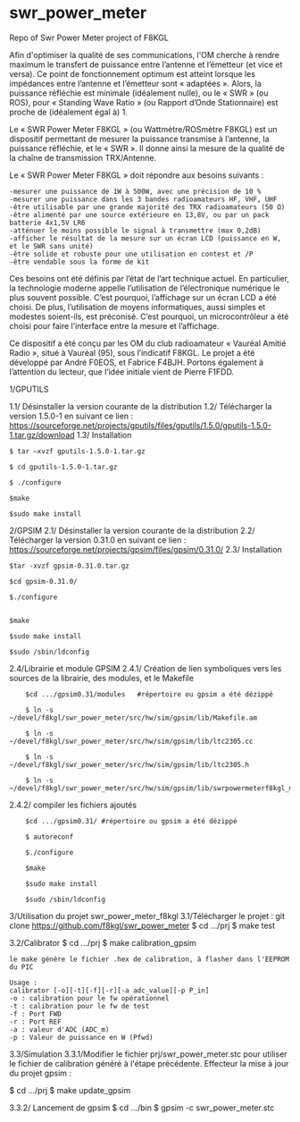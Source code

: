 # swr_power_meter
Repo of Swr Power Meter project of F8KGL

Afin d'optimiser la qualité de ses communications, l'OM cherche à rendre maximum le transfert de puissance entre l’antenne et l’émetteur (et vice et versa). Ce point de fonctionnement optimum est atteint lorsque les impédances entre l’antenne et l’émetteur sont « adaptées ». Alors, la puissance réfléchie est minimale (idéalement nulle), ou le « SWR » (ou ROS), pour « Standing Wave Ratio » (ou Rapport d’Onde Stationnaire) est proche de (idéalement égal à) 1.

Le « SWR Power Meter F8KGL » (ou Wattmètre/ROSmètre F8KGL) est un dispositif permettant de mesurer la puissance transmise à l’antenne, la puissance réfléchie, et le « SWR ». Il donne ainsi la mesure de la qualité de la chaîne de transmission TRX/Antenne.

Le « SWR Power Meter F8KGL » doit répondre aux besoins suivants :

	-mesurer une puissance de 1W à 500W, avec une précision de 10 %
	-mesurer une puissance dans les 3 bandes radioamateurs HF, VHF, UHF
	-être utilisable par une grande majorité des TRX radioamateurs (50 Ω)
	-être alimenté par une source extérieure en 13,8V, ou par un pack batterie 4x1,5V LR6
	-atténuer le moins possible le signal à transmettre (max 0,2dB)
	-afficher le résultat de la mesure sur un écran LCD (puissance en W, et le SWR sans unité)
	-être solide et robuste pour une utilisation en contest et /P
	-être vendable sous la forme de kit

Ces besoins ont été définis par l’état de l’art technique actuel. En particulier, la technologie moderne appelle l’utilisation de l’électronique numérique le plus souvent possible. C’est pourquoi, l’affichage sur un écran LCD a été choisi. De plus, l’utilisation de moyens informatiques, aussi simples et modestes soient-ils, est préconisé. C’est pourquoi, un microcontrôleur a été choisi pour faire l’interface entre la mesure et l’affichage.

Ce dispositif a été conçu par les OM du club radioamateur « Vauréal Amitié Radio », situé à Vauréal (95), sous l’indicatif F8KGL.
Le projet a été développé par André F0EOS, et Fabrice F4BJH. Portons également à l’attention du lecteur, que l’idée initiale vient de Pierre F1FDD.


1/GPUTILS

1.1/ Désinstaller la version courante de la distribution
1.2/ Télécharger la version 1.5.0-1 en suivant ce lien :
https://sourceforge.net/projects/gputils/files/gputils/1.5.0/gputils-1.5.0-1.tar.gz/download
1.3/ Installation

	$ tar –xvzf gputils-1.5.0-1.tar.gz

	$ cd gputils-1.5.0-1.tar.gz

	$ ./configure

	$make

	$sudo make install


2/GPSIM
2.1/ Désinstaller la version courante de la distribution
2.2/ Télécharger la version 0.31.0 en suivant ce lien :
https://sourceforge.net/projects/gpsim/files/gpsim/0.31.0/
2.3/ Installation

	$tar -xvzf gpsim-0.31.0.tar.gz

	$cd gpsim-0.31.0/

	$./configure


	$make

	$sudo make install

	$sudo /sbin/ldconfig

2.4/Librairie et module GPSIM
2.4.1/ Création de lien symboliques vers les sources de la librairie, des modules, et le Makefile

		$cd .../gpsim0.31/modules   #répertoire ou gpsim a été dézippé

		$ ln -s ~/devel/f8kgl/swr_power_meter/src/hw/sim/gpsim/lib/Makefile.am

		$ ln -s ~/devel/f8kgl/swr_power_meter/src/hw/sim/gpsim/lib/ltc2305.cc

		$ ln -s ~/devel/f8kgl/swr_power_meter/src/hw/sim/gpsim/lib/ltc2305.h

		$ ln -s ~/devel/f8kgl/swr_power_meter/src/hw/sim/gpsim/lib/swrpowermeterf8kgl_modules.cc

2.4.2/ compiler les fichiers ajoutés

		$cd .../gpsim0.31/ #répertoire ou gpsim a été dézippé

		$ autoreconf

		$./configure

		$make

		$sudo make install

		$sudo /sbin/ldconfig


3/Utilisation du projet swr_power_meter_f8kgl
3.1/Télécharger le projet : git clone https://github.com/f8kgl/swr_power_meter
	$ cd .../prj
	$ make test



3.2/Calibrator
    $ cd .../prj
    $ make calibration_gpsim

	le make génère le fichier .hex de calibration, à flasher dans l'EEPROM du PIC

	Usage :
	calibrator [-o][-t][-f][-r][-a adc_value][-p P_in]
	-o : calibration pour le fw opérationnel
	-t : calibration pour le fw de test
	-f : Port FWD
	-r : Port REF
	-a : valeur d'ADC (ADC_m)
	-p : Valeur de puissance en W (Pfwd)

3.3/Simulation
3.3.1/Modifier le fichier prj/swr_power_meter.stc pour utiliser le fichier de calibration généré à l'étape précédente. Effecteur la mise à jour du projet gpsim :

   $ cd .../prj
	 $ make update_gpsim


3.3.2/ Lancement de gpsim
 $ cd .../bin
 $ gpsim -c swr_power_meter.stc
